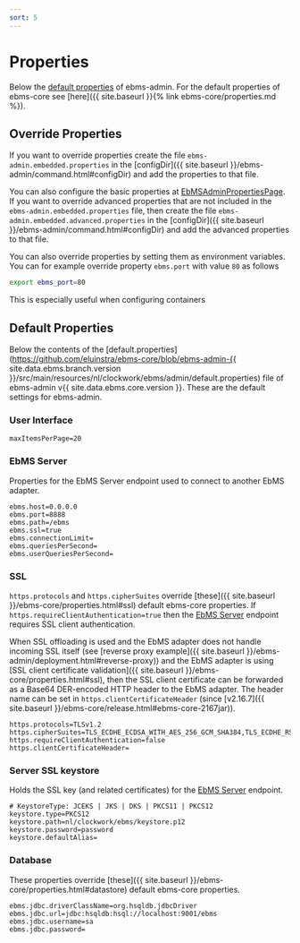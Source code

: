 ```yaml
---
sort: 5
---
```


# Properties

Below the [default properties](#default-properties) of ebms-admin. For the default properties of ebms-core see [here]({{ site.baseurl }}{% link ebms-core/properties.md %}).

## Override Properties

If you want to override properties create the file `ebms-admin.embedded.properties` in the [configDir]({{ site.baseurl }}/ebms-admin/command.html#configDir) and add the properties to that file.

You can also configure the basic properties at [EbMSAdminPropertiesPage](https://localhost:8080/wicket/bookmarkable/nl.clockwork.ebms.admin.web.configuration.EbMSAdminPropertiesPage). If you want to override advanced properties that are not included in the `ebms-admin.embedded.properties` file, then create the file `ebms-admin.embedded.advanced.properties` in the [configDir]({{ site.baseurl }}/ebms-admin/command.html#configDir) and add the advanced properties to that file.

You can also override properties by setting them as environment variables. You can for example override property `ebms.port` with value `80` as follows

```sh
export ebms_port=80
```

This is especially useful when configuring containers

## Default Properties

Below the contents of the [default.properties](https://github.com/eluinstra/ebms-core/blob/ebms-admin-{{ site.data.ebms.branch.version }}/src/main/resources/nl/clockwork/ebms/admin/default.properties) file of ebms-admin v{{ site.data.ebms.core.version }}. These are the default settings for ebms-admin.

### User Interface

```properties
maxItemsPerPage=20
```

### EbMS Server

Properties for the EbMS Server endpoint used to connect to another EbMS adapter.

```properties
ebms.host=0.0.0.0
ebms.port=8888
ebms.path=/ebms
ebms.ssl=true
ebms.connectionLimit=
ebms.queriesPerSecond=
ebms.userQueriesPerSecond=
```

### SSL

`https.protocols` and `https.cipherSuites` override [these]({{ site.baseurl }}/ebms-core/properties.html#ssl) default ebms-core properties. If `https.requireClientAuthentication=true` then the [EbMS Server](#ebms-server) endpoint requires SSL client authentication.

When SSL offloading is used and the EbMS adapter does not handle incoming SSL itself (see [reverse proxy example]({{ site.baseurl }}/ebms-admin/deployment.html#reverse-proxy)) and the EbMS adapter is using [SSL client certificate validation]({{ site.baseurl }}/ebms-core/properties.html#ssl), then the SSL client certificate can be forwarded as a Base64 DER-encoded HTTP header to the EbMS adapter. The header name can be set in `https.clientCertificateHeader` (since [v2.16.7]({{ site.baseurl }}/ebms-core/release.html#ebms-core-2167jar)).

```properties
https.protocols=TLSv1.2
https.cipherSuites=TLS_ECDHE_ECDSA_WITH_AES_256_GCM_SHA384,TLS_ECDHE_RSA_WITH_AES_256_GCM_SHA384
https.requireClientAuthentication=false
https.clientCertificateHeader=
```

### Server SSL keystore

Holds the SSL key (and related certificates) for the [EbMS Server](#ebms-server) endpoint.

```properties
# KeystoreType: JCEKS | JKS | DKS | PKCS11 | PKCS12
keystore.type=PKCS12
keystore.path=nl/clockwork/ebms/keystore.p12
keystore.password=password
keystore.defaultAlias=
```

### Database

These properties override [these]({{ site.baseurl }}/ebms-core/properties.html#datastore) default ebms-core properties.

```properties
ebms.jdbc.driverClassName=org.hsqldb.jdbcDriver
ebms.jdbc.url=jdbc:hsqldb:hsql://localhost:9001/ebms
ebms.jdbc.username=sa
ebms.jdbc.password=
```
